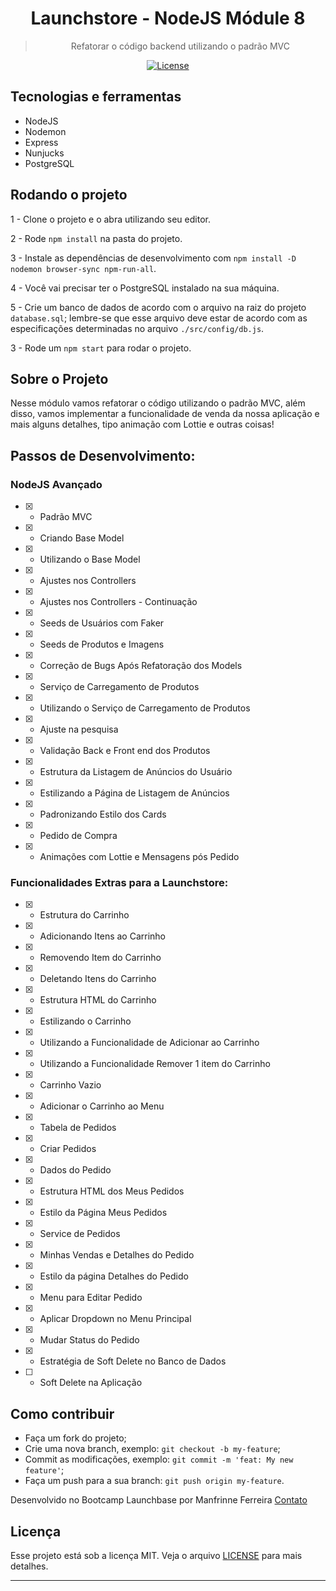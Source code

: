 
<h1 align="center">
  Launchstore - NodeJS Módule 8
</h1>

<blockquote align="center">Refatorar o código backend utilizando o padrão MVC</blockquote>

<p align="center">

  <a href="LICENSE" >
    <img alt="License" src="https://img.shields.io/badge/license-MIT-%23F8952D">
  </a>

</p>

## **Tecnologias e ferramentas**

 <ul>
  <li>NodeJS</li>
  <li>Nodemon</li>
  <li>Express</li>
  <li>Nunjucks</li>
  <li>PostgreSQL</li>
 </ul>

## **Rodando o projeto**

1 - Clone o projeto e o abra utilizando seu editor.

2 - Rode `npm install` na pasta do projeto.

3 - Instale as dependências de desenvolvimento com `npm install -D nodemon browser-sync npm-run-all`.

4 - Você vai precisar ter o PostgreSQL instalado na sua máquina.

5 - Crie um banco de dados de acordo com o arquivo na raiz do projeto `database.sql`; lembre-se que esse arquivo deve estar de acordo com as especificações determinadas no arquivo `./src/config/db.js`.

3 - Rode um `npm start` para rodar o projeto.


## **Sobre o Projeto**

Nesse módulo vamos refatorar o código utilizando o padrão MVC, além disso, vamos implementar a funcionalidade de venda da nossa aplicação e mais alguns detalhes, tipo animação com Lottie e outras coisas!

## **Passos de Desenvolvimento:**

### NodeJS Avançado

- [x] - Padrão MVC

- [x] - Criando Base Model

- [x] - Utilizando o Base Model

- [x] - Ajustes nos Controllers

- [x] - Ajustes nos Controllers - Continuação

- [x] - Seeds de Usuários com Faker

- [x] - Seeds de Produtos e Imagens

- [x] - Correção de Bugs Após Refatoração dos Models

- [x] - Serviço de Carregamento de Produtos

- [x] - Utilizando o Serviço de Carregamento de Produtos

- [x] - Ajuste na pesquisa

- [x] - Validação Back e Front end dos Produtos

- [x] - Estrutura da Listagem de Anúncios do Usuário

- [x] - Estilizando a Página de Listagem de Anúncios

- [x] - Padronizando Estilo dos Cards

- [x] - Pedido de Compra

- [x] - Animações com Lottie e Mensagens pós Pedido

### Funcionalidades Extras para a Launchstore:

- [x] - Estrutura do Carrinho

- [x] - Adicionando Itens ao Carrinho

- [x] - Removendo Item do Carrinho

- [x] - Deletando Itens do Carrinho

- [x] - Estrutura HTML do Carrinho

- [x] - Estilizando o Carrinho

- [x] - Utilizando a Funcionalidade de Adicionar ao Carrinho

- [x] - Utilizando a Funcionalidade Remover 1 item do Carrinho

- [x] - Carrinho Vazio

- [x] - Adicionar o Carrinho ao Menu

- [x] - Tabela de Pedidos

- [x] - Criar Pedidos

- [x] - Dados do Pedido

- [x] - Estrutura HTML dos Meus Pedidos

- [x] - Estilo da Página Meus Pedidos

- [x] - Service de Pedidos

- [x] - Minhas Vendas e Detalhes do Pedido

- [x] - Estilo da página Detalhes do Pedido

- [X] - Menu para Editar Pedido

- [x] - Aplicar Dropdown no Menu Principal

- [x] - Mudar Status do Pedido

- [x] - Estratégia de Soft Delete no Banco de Dados

- [ ] - Soft Delete na Aplicação


## **Como contribuir**

-  Faça um fork do projeto;
-  Crie uma nova branch, exemplo: `git checkout -b my-feature`;
-  Commit as modificações, exemplo: `git commit -m 'feat: My new feature'`;
-  Faça um push para a sua branch: `git push origin my-feature`.

Desenvolvido no Bootcamp Launchbase por Manfrinne Ferreira [Contato](https://www.linkedin.com/in/manfrinne-ferreira-6033121a7/)

## **Licença**

Esse projeto está sob a licença MIT. Veja o arquivo [LICENSE](../LICENSE) para mais detalhes.

---

